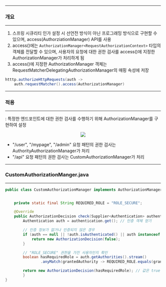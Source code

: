 -----
### 개요
-----
1. 스프링 시큐리티 인가 설정 시 선언전 방식이 아닌 프로그래밍 방식으로 구현할 수 있으며, access(AuthorziationManager) API를 사용
2. access()에는 ```AuthorizationManager<RequestAuthorizationContext>``` 타입의 객체를 전달할 수 있으며, 사용자의 요청에 대한 권한 검사를 access()에 지정한 AuthorizationManager가 처리하게 됨
3. access()에 지정한 AuthorizationManager 객체는 RequestMatcherDelegatingAuthorizationManager의 매핑 속성에 저장
```java
htttp.authorizeHttpRequests(auth ->
    auth.requestMatcher().access(AuthorizationManager)
```

-----
### 적용
-----
: 특정한 엔드포인트에 대한 권한 검사를 수행하기 위해 AuthorizationManager를 구현하여 설정
<div align="center">
<img src="https://github.com/user-attachments/assets/04bdd642-73ca-4f90-9536-8e08ff73d130">
</div>

  - "/user", "/mypage", "/admin" 요청 패턴의 권한 검사는 AuthorityAuthorizationManager가 처리
  - "/api" 요청 패턴의 권한 검사는 CustomAuthorizationManager가 처리

-----
### CustomAuthorizationManger.java
-----
```java
public class CustomAuthorizationManager implements AuthorizationManager<RequestAuthorizationContext> {


    private static final String REQUIRED_ROLE = "ROLE_SECURE";

    @Override
    public AuthorizationDecision check(Supplier<Authentication> authentication, RequestAuthorizationContext object) {
        Authentication auth = authentication.get(); // 인증 객체 얻기

        // 인증 정보가 없거나 인증되지 않은 경우
        if (auth == null || !auth.isAuthenticated() || auth instanceof AnonymousAuthenticationToken) {
            return new AuthorizationDecision(false); 
        }

        // "ROLE_SECURE" 권한을 가진 사용자인지 확인
        boolean hasRequiredRole = auth.getAuthorities().stream()
                .anyMatch(grantedAuthority -> REQUIRED_ROLE.equals(grantedAuthority.getAuthority()));

        return new AuthorizationDecision(hasRequiredRole); // 값은 true
        }
}
```
